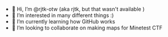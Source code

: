 - 👋 Hi, I’m @rjtk-otw (aka rjtk, but that wasn't available )
- 👀 I’m interested in many different things :) 
- 🌱 I’m currently learning how GitHub works
- 💞️ I’m looking to collaborate on making maps for Minetest CTF

<!---
rjtk-otw/rjtk-otw is a ✨ special ✨ repository because its `README.md` (this file) appears on your GitHub profile.
You can click the Preview link to take a look at your changes.
--->
